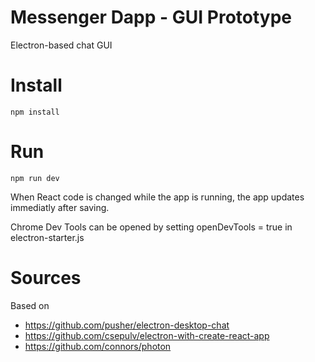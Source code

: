 # Messenger Dapp - GUI Prototype

Electron-based chat GUI

# Install

	npm install
	
# Run

	npm run dev

When React code is changed while the app is running, the app updates immediatly after saving.

Chrome Dev Tools can be opened by setting openDevTools = true in electron-starter.js

# Sources

Based on
* https://github.com/pusher/electron-desktop-chat 
* https://github.com/csepulv/electron-with-create-react-app
* https://github.com/connors/photon